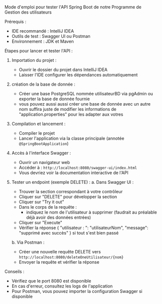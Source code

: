 Mode d'emploi pour tester l'API Spring Boot de notre Programme de Gestion des utilisateurs


Prérequis :
- IDE recommandé : IntelliJ IDEA
- Outils de test : Swagger UI ou Postman
- Environnement : JDK et Maven

Étapes pour lancer et tester l'API :
1. Importation du projet :
   - Ouvrir le dossier du projet dans IntelliJ IDEA
   - Laisser l'IDE configurer les dépendances automatiquement

2. création de la base de donnée : 
   - Créer une base PostgreSQL nommée utilisateurBD via pgAdmin ou exporter la base de donnée fournie
   - vous pouvez aussi aussi créer une base de donnée avec un autre nom suffira juste de modifier les informations de "application.properties" pour les adapter aux votres

3. Compilation et lancement :
   - Compiler le projet 
   - Lancer l'application via la classe principale (annotée `@SpringBootApplication`)

4. Accès à l'interface Swagger :
   - Ouvrir un navigateur web
   - Accéder à : `http://localhost:8080/swagger-ui/index.html`
   - Vous devriez voir la documentation interactive de l'API

5. Tester un endpoint (exemple DELETE) :
   a. Dans Swagger UI :
   - Trouver la section correspondant à votre contrôleur
   - Cliquer sur "DELETE" pour développer la section
   - Cliquer sur "Try it out"
   - Dans le corps de la requête :
     * indiquez le nom de l'utilisateur à supprimer (faudrait au préalable déjà avoir des données entrées)
   - Cliquer sur "Execute"
   - Vérifier la réponse 
   {
  "utilisateur : ": "utilisateurNom",
  "message": "supprimé avec succès"
    } si tout s'est bien passé

   b. Via Postman :
   - Créer une nouvelle requête DELETE vers `http://localhost:8080/deleteOneUtilisateur/{nom}`
   - Envoyer la requête et vérifier la réponse

Conseils :
- Vérifiez que le port 8080 est disponible
- En cas d'erreur, consultez les logs de l'application
- Pour Postman, vous pouvez importer la configuration Swagger si disponible







